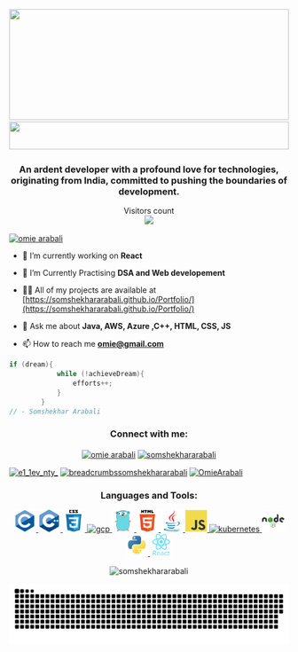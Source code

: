
<img src="https://github.com/SomshekharArabali/image-repo/blob/main/standard%20(1).gif?raw=true" height="200" width="100%">
<img src="https://github.com/SomshekharArabali/image-repo/blob/main/standard%20(2).gif?raw=true" height="50" width="100%">


<h3 align="center">An ardent developer with a profound love for technologies, originating from India, committed to pushing the boundaries of development.</h3>

<p align="center"> 
  Visitors count<br>
  <img src="https://profile-counter.glitch.me/garimasingh128/count.svg" />
</p>



<p align="left"> <a href="https://twitter.com/omie arabali" target="blank"><img src="https://img.shields.io/twitter/follow/omie arabali?logo=twitter&style=for-the-badge" alt="omie arabali" /></a> </p>

- 🔭 I’m currently working on **React**

- 🌱 I’m Currently Practising **DSA and Web developement**

- 👨‍💻 All of my projects are available at [https://somshekhararabali.github.io/Portfolio/](https://somshekhararabali.github.io/Portfolio/)

- 💬 Ask me about **Java, AWS, Azure ,C++, HTML, CSS, JS**

- 📫 How to reach me **omie@gmail.com**

``` cpp
if (dream){
            while (!achieveDream){
                efforts++;
            }
        }
// - Somshekhar Arabali
```

<h3 align="center">Connect with me:</h3>
<p align="center">
<a href="https://twitter.com/omie arabali" target="blank"><img align="center" src="https://raw.githubusercontent.com/rahuldkjain/github-profile-readme-generator/master/src/images/icons/Social/twitter.svg" alt="omie arabali" height="30" width="40" /></a>
<a href="[https://linkedin.com/in/somshekhararabali](https://www.linkedin.com/in/somshekhar-arabali-167651259/)" target="blank"><img align="center" src="https://www.linkedin.com/in/somshekhar-arabali-167651259/" alt="somshekhararabali" height="30" width="40" /></a>

<a href="https://instagram.com/e1_1ev_nty_" target="blank"><img align="center" src="https://raw.githubusercontent.com/rahuldkjain/github-profile-readme-generator/master/src/images/icons/Social/instagram.svg" alt="e1_1ev_nty_" height="30" width="40" /></a>
<a href="[https://www.leetcode.com/breadcrumbssomshekhararabali](https://leetcode.com/u/Somshekhar_Arabali/)" target="blank"><img align="center" src="https://leetcode.com/u/Somshekhar_Arabali/" alt="breadcrumbssomshekhararabali" height="30" width="40" /></a>
<a href="https://discord.gg/OmieArabali" target="blank"><img align="center" src="https://raw.githubusercontent.com/rahuldkjain/github-profile-readme-generator/master/src/images/icons/Social/discord.svg" alt="OmieArabali" height="30" width="40" /></a>
</p>

<h3 align="center">Languages and Tools:</h3>
<p align="center"> <a href="https://www.cprogramming.com/" target="_blank" rel="noreferrer"> <img src="https://raw.githubusercontent.com/devicons/devicon/master/icons/c/c-original.svg" alt="c" width="40" height="40"/> </a> <a href="https://www.w3schools.com/cpp/" target="_blank" rel="noreferrer"> <img src="https://raw.githubusercontent.com/devicons/devicon/master/icons/cplusplus/cplusplus-original.svg" alt="cplusplus" width="40" height="40"/> </a> <a href="https://www.w3schools.com/css/" target="_blank" rel="noreferrer"> <img src="https://raw.githubusercontent.com/devicons/devicon/master/icons/css3/css3-original-wordmark.svg" alt="css3" width="40" height="40"/> </a> <a href="https://cloud.google.com" target="_blank" rel="noreferrer"> <img src="https://www.vectorlogo.zone/logos/google_cloud/google_cloud-icon.svg" alt="gcp" width="40" height="40"/> </a> <a href="https://golang.org" target="_blank" rel="noreferrer"> <img src="https://raw.githubusercontent.com/devicons/devicon/master/icons/go/go-original.svg" alt="go" width="40" height="40"/> </a> <a href="https://www.w3.org/html/" target="_blank" rel="noreferrer"> <img src="https://raw.githubusercontent.com/devicons/devicon/master/icons/html5/html5-original-wordmark.svg" alt="html5" width="40" height="40"/> </a> <a href="https://www.java.com" target="_blank" rel="noreferrer"> <img src="https://raw.githubusercontent.com/devicons/devicon/master/icons/java/java-original.svg" alt="java" width="40" height="40"/> </a> <a href="https://developer.mozilla.org/en-US/docs/Web/JavaScript" target="_blank" rel="noreferrer"> <img src="https://raw.githubusercontent.com/devicons/devicon/master/icons/javascript/javascript-original.svg" alt="javascript" width="40" height="40"/> </a> <a href="https://kubernetes.io" target="_blank" rel="noreferrer"> <img src="https://www.vectorlogo.zone/logos/kubernetes/kubernetes-icon.svg" alt="kubernetes" width="40" height="40"/> </a> <a href="https://nodejs.org" target="_blank" rel="noreferrer"> <img src="https://raw.githubusercontent.com/devicons/devicon/master/icons/nodejs/nodejs-original-wordmark.svg" alt="nodejs" width="40" height="40"/> </a> <a href="https://www.python.org" target="_blank" rel="noreferrer"> <img src="https://raw.githubusercontent.com/devicons/devicon/master/icons/python/python-original.svg" alt="python" width="40" height="40"/> </a> <a href="https://reactjs.org/" target="_blank" rel="noreferrer"> <img src="https://raw.githubusercontent.com/devicons/devicon/master/icons/react/react-original-wordmark.svg" alt="react" width="40" height="40"/> </a> </p>

<p align="center"><img align="center" src="https://github-readme-stats.vercel.app/api/top-langs?username=somshekhararabali&show_icons=true&locale=en&layout=compact" alt="somshekhararabali" /></p>



<p align="center">
<img src="https://github.com/karan0805/karan0805/blob/master/github-user-contribution.svg">
</p>
